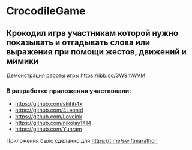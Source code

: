 # CrocodileGame

## Крокодил игра участникам которой нужно показывать и отгадывать слова или выражения при помощи жестов, движений и мимики
Демонстрация работы игры https://ibb.co/3W9mWVM


### В разработке приложения участвовали:
- https://github.com/skifih4x
- https://github.com/4Leonid
- https://github.com/Loveink
- https://github.com/nikolay1414
- https://github.com/Yunram

Приложения было сделанно для https://t.me/swiftmarathon
